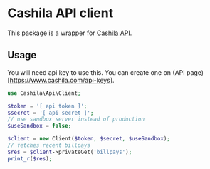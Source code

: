 # Cashila API client

This package is a wrapper for [Cashila API](https://www.cashila.com/docs/api).

## Usage

You will need api key to use this. You can create one on (API page)[https://www.cashila.com/api-keys].

```php
use Cashila\Api\Client;

$token = '[ api token ]';
$secret = '[ api secret ]';
// use sandbox server instead of production
$useSandbox = false;

$client = new Client($token, $secret, $useSandbox);
// fetches recent billpays
$res = $client->privateGet('billpays');
print_r($res);
```
